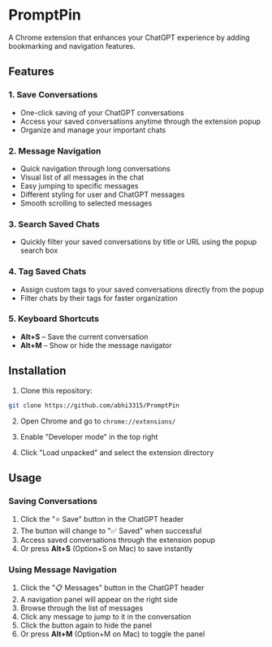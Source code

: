# PromptPin

A Chrome extension that enhances your ChatGPT experience by adding bookmarking and navigation features.

## Features

### 1. Save Conversations
- One-click saving of your ChatGPT conversations
- Access your saved conversations anytime through the extension popup
- Organize and manage your important chats

### 2. Message Navigation
- Quick navigation through long conversations
- Visual list of all messages in the chat
- Easy jumping to specific messages
- Different styling for user and ChatGPT messages
- Smooth scrolling to selected messages

### 3. Search Saved Chats
- Quickly filter your saved conversations by title or URL using the popup search box

### 4. Tag Saved Chats
- Assign custom tags to your saved conversations directly from the popup
- Filter chats by their tags for faster organization

### 5. Keyboard Shortcuts
- **Alt+S** &ndash; Save the current conversation
- **Alt+M** &ndash; Show or hide the message navigator

## Installation

1. Clone this repository:
```bash
git clone https://github.com/abhi3315/PromptPin
```

2. Open Chrome and go to `chrome://extensions/`

3. Enable "Developer mode" in the top right

4. Click "Load unpacked" and select the extension directory

## Usage

### Saving Conversations
1. Click the "⭐ Save" button in the ChatGPT header
2. The button will change to "✅ Saved" when successful
3. Access saved conversations through the extension popup
4. Or press **Alt+S** (Option+S on Mac) to save instantly

### Using Message Navigation
1. Click the "📋 Messages" button in the ChatGPT header
2. A navigation panel will appear on the right side
3. Browse through the list of messages
4. Click any message to jump to it in the conversation
5. Click the button again to hide the panel
6. Or press **Alt+M** (Option+M on Mac) to toggle the panel
